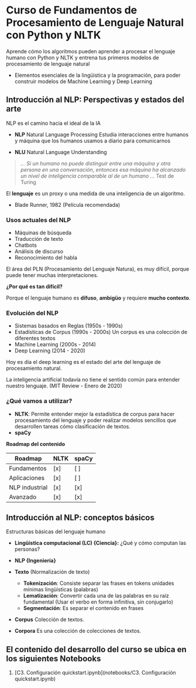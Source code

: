 # Curso de Fundamentos de Procesamiento de Lenguaje Natural con Python y NLTK

Aprende cómo los algoritmos pueden aprender a procesar el lenguaje humano con Python y NLTK y entrena tus primeros modelos de procesamiento de lenguaje natural

- Elementos esenciales de la lingüistica y la programación, para poder construir modelos de Machine Learning y Deep Learning

## Introducción al NLP: Perspectivas y estados del arte

NLP es el camino hacia el ideal de la IA

- **NLP** Natural Language Processing
  Estudia interacciones entre humanos y máquina que los humanos usamos a diario para comunicarnos

- **NLU** Natural Language Understanding

> _… Si un humano no puede distinguir entre una máquina y otra persona en una conversación, entonces esa máquina ha alcanzado un nivel de inteligencia comparable al de un humano …_ Test de Turing

El **lenguaje** es un proxy o una medida de una inteligencia de un algoritmo.

- Blade Runner, 1982 (Película recomendada)

### Usos actuales del NLP

- Máquinas de búsqueda
- Traducción de texto
- Chatbots
- Análisis de discurso
- Reconocimiento del habla

El área del PLN (Procesamiento del Lenguaje Natura), es muy difícil, porque puede tener muchas interpretaciones.

**¿Por qué es tan difícil?**

Porque el lenguaje humano es **difuso**, **ambigüo** y requiere **mucho contexto**.

### Evolución del NLP

- Sistemas basados en Reglas (1950s - 1990s)
- Estadísticas de Corpus (1990s - 2000s)
  Un corpus es una colección de diferentes textos
- Machine Learning (2000s - 2014)
- Deep Learning (2014 - 2020)

Hoy es dia el deep learning es el estado del arte del lenguaje de procesamiento natural.

La inteligencia artificial todavía no tiene el sentido común para entender nuestro lenguaje. (MIT Review - Enero de 2020)

### ¿Qué vamos a utilizar?

- **NLTK**: Permite entender mejor la estadística de corpus para hacer procesamiento del lenguaje y poder realizar modelos sencillos que desarrollen tareas cómo clasificación de textos.
- **spaCy**

**Roadmap del contenido**

| Roadmap        | NLTK | spaCy |
| -------------- | ---- | ----- |
| Fundamentos    | [x]  | [ ]   |
| Aplicaciones   | [x]  | [ ]   |
| NLP industrial | [x]  | [x]   |
| Avanzado       | [x]  | [x]   |

## Introducción al NLP: conceptos básicos

Estructuras básicas del lenguaje humano

- **Lingüística computacional (LC) {Ciencia}:** ¿Qué y cómo computan las personas?
- **NLP {Ingeniería}**

- **Texto** (Normalización de texto)
  - **Tokenización**: Consiste separar las frases en tokens unidades mínimas lingüísticas (palabras)
  - **Lematización**: Convertir cada una de las palabras en su raíz fundamental (Usar el verbo en forma infinitiva, sin conjugarlo)
  - **Segmentación**: Es separar el contenido en frases
- **Corpus** Colección de textos.
- **Corpora** Es una colección de colecciones de textos.

## El contenido del desarrollo del curso se ubica en los siguientes Notebooks

1. [C3. Configuración quickstart.ipynb](notebooks/C3. Configuración quickstart.ipynb)
